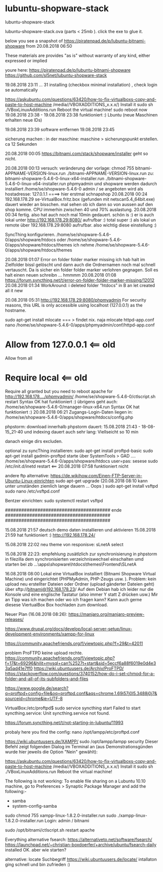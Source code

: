 # lubuntu-shopware-stack
lubuntu-shopware-stack

lubuntu-shopware-stack.ova (parts < 25mb ). click the exe to glue it.

below you see a snapshot of https://piratenpad.de/p/lubuntu-bitnami-shopware from 20.08.2018 06:50


These materials are provides "as is" without warranty of any kind, either expressed or implied

youre here:
    https://piratenpad.de/p/lubuntu-bitnami-shopware
    https://github.com/sl5net/lubuntu-shopware-stack

19.08.2018 23:11 ... 31 installing (checkbox minimal installation) , check login se automatically

https://askubuntu.com/questions/63420/how-to-fix-virtualboxs-copy-and-paste-to-host-machine
/media/<user>/VBOXADDITIONS_x.x.x/)
Install it sudo sh ./VBoxLinuxAdditions.run
Reboot the virtual machine!
sudo reboot now
19.08.2018 23:38 - 19.08.2018 23:38 funktioniert :)
Lbuntu (neue Maschinen erhalten neue IDs)

19.08.2018 23:39 software entfernen 19.08.2018 23:45

sicherung machen : in der maschine: maschine > sicherungspunkt erstellen. ca 12 Sekunden

20.08.2018 00:05
https://bitnami.com/stack/shopware/installer
geht so nicht.

20.08.2018 00:13 versuch:
veränderung der vorlage:
chmod 755 bitnami-APPNAME-VERSION-linux.run
./bitnami-APPNAME-VERSION-linux.run
zu:
bitnami-shopware-5.4.6-0-linux-x64-installer.run
./bitnami-shopware-5.4.6-0-linux-x64-installer.run
phpmyadmin und shopware werden dadurch installiert
/home/se/shopware-5.4.6-0
admin / se
angeboten wird als 
hostadresse: 127.0.1.1
====> hier erstmal schnapshop
20.08.2018 00:24
192.168.178.29        se-VirtualBox.fritz.box   (gefunden mit netscan5.4_64bit.exe)
dauert wieder an bisschen. mal sehen ob ich dann so von aussen auf den shop komme.
CPU immerhin zwischen 40 und 70% auslastung.
20.08.2018 00:34 fertig. also hat auch noch mal 10min gedauert.
schön is :) er is auch lokal unter http://192.168.178.29:8080/ aufrufbar :)
total super :) als lokal un remote über 192.168.178.29:8080 aufrufbar. also wichtig diese einstellung :)

SyncThing konfigurieren.
/home/se/shopware-5.4.6-0/apps/shopware/htdocs
oder /home/se/shopware-5.4.6-0/apps/shopware/htdocs/themes
ich nehme /home/se/shopware-5.4.6-0/apps/shopware/htdocs/themes

20.08.2018 01:07 
Error on folder folder marker missing
ich hab halt im Zielfolder bissl gelöscht und dann auch die Ordnernamen noch mal schnell vertauscht.
Da is sicher ein folder folder marker verlohren gegnagen. Soll es halt einen neuen schreibn ... hmmmm
20.08.2018 01:08
https://forum.syncthing.net/t/error-on-folder-folder-marker-missing/12012
 20.08.2018 01:34 WorkAround: i deleted folder “htdocs” in B an let created all it new

20.08.2018 05:31 http://192.168.178.29:8080/phpmyadmin
For security reasons, this URL is only accessible using localhost (127.0.0.1) as the hostname.

sudo apt-get install mlocate === > findet nix. naja
mlocate httpd-app.conf
nano /home/se/shopware-5.4.6-0/apps/phpmyadmin/conf/httpd-app.conf 
# Allow from 127.0.0.1 <== old
Allow from all
# Require local <== old
Require all granted
but you need to reboot apache for http://192.168.178..../phpmyadmin/
/home/se/shopware-5.4.6-0/ctlscript.sh restart
Syntax OK hat funktioniert :)
übrigens geht auch: 
/home/se/shopware-5.4.6-0/manager-linux-x64.run
Syntax OK hat funktioniert :)
20.08.2018 06:21
Zugangs-Login-Daten liegen in: /home/se/shopware-5.4.6-0/apps/shopware/htdocs/config.php



phpstorm:
download innerhalb phpstorm dauert:
15.08.2018 21:43 - 18-08-15_21-40
und indexing dauert auch sehr lang:
Viellseicht so 10 min

danach einige dirs excluden.

optional zu syncThing installieren:
sudo apt-get install proftpd-basic
sudo apt-get install gadmin-proftpd
starte über SystemTools > GAD ....
/home/se/shopware-5.4.6-0/apps/shopware/htdocs
user=pas: sesese
sudo /etc/init.d/inetd restart <== 20.08.2018 07:58 funktioniert nicht

andere ftp alternative:
    https://de.wikihow.com/Einen-FTP-Server-in-Ubuntu-Linux-einrichten
sudo apt-get upgrade (20.08.2018 08:10 kann unter umständen ziemlich lange dauern ... Oops )
sudo apt-get install vsftpd
sudo nano /etc/vsftpd.conf

Bentzer einrichten:
sudo systemctl restart vsftpd

#######################################
ende
#######################################
#######################################


    
15.08.2018 21:57 deutsch demo daten installieren und aktivieren
15.08.2018 21:59 hat funktioniert :) http://192.168.178.24/

15.08.2018 22:02
neu theme von responisve: sLnetA 
select

15.08.2018 22:23: empfehlung zusätlzlich zur synchronisierung in phpstorm
in filezilla
dem synchronisierten verzeichniswechsel einschalten umd starten bei zb
...\apps\shopware\htdocs\themes\Frontend\SLnetA

16.08.2018 08:00
Lokal eine VirtualBox installiert (Bitnami Shopware Virtual Machine)
und eingerichtet (PHPMyAdmin, PHP-Zeugs usw. ). 
Problem: kein upload neu erstellter Dateien oder Ordner (upload gänderter Dateien geht) über
    sftp://bitnami@192.168.178.23/
Auf dem Debian hab ich leider nur die Konsole und eine englische Tastatur (also immer Y statt Z drücken usw.)
Mir an Tipp was ich machen oder wo ich fragen kann? Kann auch gerne diesese ViertualBox Box hochladen zum download.

Neuer Plan (16.08.2018 08:26):  https://manjaro.org/manjaro-preview-releases/

https://www.drupal.org/docs/develop/local-server-setup/linux-development-environments/xampp-for-linux

https://community.apachefriends.org/f/viewtopic.php?f=29&t=42011

problem ProFTPD keine upload rechte. https://community.apachefriends.org/f/viewtopic.php?f=17&t=69296&hilit=mysql+can%2527t+start&sid=5eccf6a88f6019e0d4e33a5ad41e7ff0
https://wiki.ubuntuusers.de/Archiv/ProFTPD/
https://stackoverflow.com/questions/3740152/how-do-i-set-chmod-for-a-folder-and-all-of-its-subfolders-and-files

https://www.google.de/search?q=proftpd+config+file&oq=proftpd.conf&aqs=chrome.1.69i57j0l5.3488j0j7&sourceid=chrome&ie=UTF-8


VirtualBox:/etc/proftpd$ sudo service syncthing start
Failed to start syncthing.service: Unit syncthing.service not found.


https://forum.syncthing.net/t/not-starting-in-lubuntu/11993

probaly here you find the config:
 nano /opt/lampp/etc/proftpd.conf 

https://wiki.ubuntuusers.de/XAMPP/
sudo /opt/lampp/lampp security
Dieser Befehl zeigt folgenden Dialog im Terminal an (aus Demonstrationsgünden wurde hier jeweils die Option "Nein" gewählt):

https://askubuntu.com/questions/63420/how-to-fix-virtualboxs-copy-and-paste-to-host-machine
/media/<user>/VBOXADDITIONS_x.x.x/)
Install it sudo sh ./VBoxLinuxAdditions.run
Reboot the virtual machine!

The following is not working:
To enable file sharing on a Lubuntu 10.10 machine, go to Preferences > Synaptic Package Manager and add the following:-
* samba
* system-config-samba


sudo chmod 755 xampp-linux-1.8.2.0-installer.run
sudo ./xampp-linux-1.8.2.0-installer.run
Login: admin / bitnami

sudo /opt/bitnami/ctlscript.sh restart apache

Everything alternative fsearch: 
https://alternativeto.net/software/fsearch/
https://launchpad.net/~christian-boxdoerfer/+archive/ubuntu/fsearch-daily
installed OK. aber wie starten?

alternative: locate Suchbegriff 
https://wiki.ubuntuusers.de/locate/
intallaton ging schnell und bin zufrieden :)
